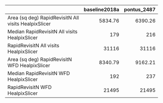|                                                      |   baseline2018a |   pontus_2487 |
|:-----------------------------------------------------|----------------:|--------------:|
| Area (sq deg) RapidRevisitN All visits HealpixSlicer |         5834.76 |       6390.26 |
| Median RapidRevisitN All visits HealpixSlicer        |          179    |        216    |
| RapidRevisitN All visits HealpixSlicer               |        31116    |      31116    |
| Area (sq deg) RapidRevisitN WFD HealpixSlicer        |         8340.79 |       9162.21 |
| Median RapidRevisitN WFD HealpixSlicer               |          192    |        237    |
| RapidRevisitN WFD HealpixSlicer                      |        21495    |      21495    |

